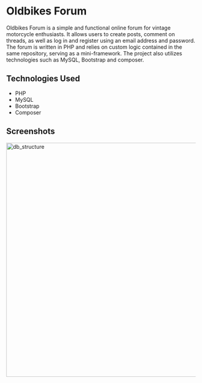 # Oldbikes Forum

Oldbikes Forum is a simple and functional online forum for vintage motorcycle enthusiasts. It allows users to create
posts, comment on threads, as well as log in and register using an email address and password. The forum is written in
PHP and relies on custom logic contained in the same repository, serving as a mini-framework. The project also utilizes
technologies such as MySQL, Bootstrap and composer.

## Technologies Used

- PHP
- MySQL
- Bootstrap
- Composer

## Screenshots
<img width="622" alt="db_structure" src="https://github.com/simonTomSt/oldbikes-forum/assets/64553739/6fa27679-f59c-404a-ba11-9511c90c0f11">
